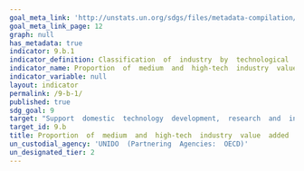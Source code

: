 ```yaml
---
goal_meta_link: 'http://unstats.un.org/sdgs/files/metadata-compilation/Metadata-Goal-9.pdf'
goal_meta_link_page: 12
graph: null
has_metadata: true
indicator: 9.b.1
indicator_definition: Classification  of  industry  by  technological  intensity  is  based  in  R&D  intake  in  manufacturing  output.  Higher  the  share  of  R&D  expenditure  higher  the  level  of  technological  intensity.  MHT  sectors  are  classified  at  3-digit  level  of  ISIC.  Above  indicator  is  calculated  as  the  relation  of  the  sum  of  the  value  added  of  MHT  to  the  total  value  added  of  manufacturing.
indicator_name: Proportion  of  medium  and  high-tech  industry  value  added  in  total  value  added
indicator_variable: null
layout: indicator
permalink: /9-b-1/
published: true  
sdg_goal: 9
target: "Support  domestic  technology  development,  research  and  innovation  in  developing  countries,  including  by  ensuring  a  conducive  policy  environment  for,  inter  alia,  industrial  diversification  and  value  addition  to  commodities."
target_id: 9.b
title: Proportion  of  medium  and  high-tech  industry  value  added  in  total  value  added
un_custodial_agency: 'UNIDO  (Partnering  Agencies:  OECD)'
un_designated_tier: 2
---
```

